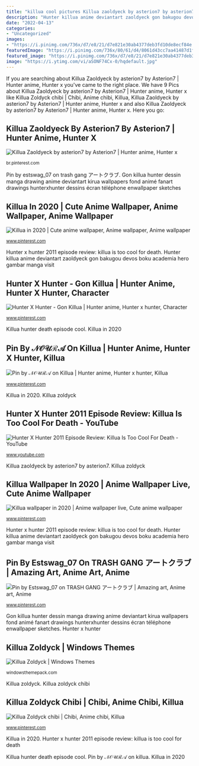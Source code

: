 ```yaml
---
title: "killua cool pictures Killua zaoldyeck by asterion7 by asterion7"
description: "Hunter killua anime deviantart zaoldyeck gon bakugou devos boku academia hero gambar manga visit"
date: "2022-04-13"
categories:
- "Uncategorized"
images:
- "https://i.pinimg.com/736x/d7/e8/21/d7e821e30ab4377deb3fd10de8ecf84e.jpg"
featuredImage: "https://i.pinimg.com/736x/80/61/d4/8061d43cc7aa41487d1fbfa0f3fa059d.jpg"
featured_image: "https://i.pinimg.com/736x/d7/e8/21/d7e821e30ab4377deb3fd10de8ecf84e.jpg"
image: "https://i.ytimg.com/vi/aSONF74Cx-0/hqdefault.jpg"
---
```


If you are searching about Killua Zaoldyeck by asterion7 by Asterion7 | Hunter anime, Hunter x you've came to the right place. We have 9 Pics about Killua Zaoldyeck by asterion7 by Asterion7 | Hunter anime, Hunter x like Killua Zoldyck chibi | Chibi, Anime chibi, Killua, Killua Zaoldyeck by asterion7 by Asterion7 | Hunter anime, Hunter x and also Killua Zaoldyeck by asterion7 by Asterion7 | Hunter anime, Hunter x. Here you go:

## Killua Zaoldyeck By Asterion7 By Asterion7 | Hunter Anime, Hunter X

![Killua Zaoldyeck by asterion7 by Asterion7 | Hunter anime, Hunter x](https://i.pinimg.com/736x/86/54/3e/86543e8a3727007259f4a64c351cc79d.jpg "Hunter x hunter")

<small>br.pinterest.com</small>

Pin by estswag_07 on trash gang アートクラブ. Gon killua hunter dessin manga drawing anime deviantart kirua wallpapers fond animé fanart drawings hunterxhunter dessins écran téléphone enwallpaper sketches

## Killua In 2020 | Cute Anime Wallpaper, Anime Wallpaper, Anime Wallpaper

![Killua in 2020 | Cute anime wallpaper, Anime wallpaper, Anime wallpaper](https://i.pinimg.com/736x/d7/e8/21/d7e821e30ab4377deb3fd10de8ecf84e.jpg "Killua zoldyck")

<small>www.pinterest.com</small>

Hunter x hunter 2011 episode review: killua is too cool for death. Hunter killua anime deviantart zaoldyeck gon bakugou devos boku academia hero gambar manga visit

## Hunter X Hunter - Gon Killua | Hunter Anime, Hunter X Hunter, Character

![Hunter X Hunter - Gon Killua | Hunter anime, Hunter x hunter, Character](https://i.pinimg.com/736x/58/bf/98/58bf98dd78e1e5ad2cc046485603c21b.jpg "Killua zoldyck")

<small>www.pinterest.com</small>

Killua hunter death episode cool. Killua in 2020

## Pin By 𝒩𝒪𝒰ℛ𝒜 On Killua | Hunter Anime, Hunter X Hunter, Killua

![Pin by 𝒩𝒪𝒰ℛ𝒜 on Killua | Hunter anime, Hunter x hunter, Killua](https://i.pinimg.com/736x/55/f6/ce/55f6ceab624524ff34ae4a43bfbbb387.jpg "Hunter x hunter 2011 episode review: killua is too cool for death")

<small>www.pinterest.com</small>

Killua in 2020. Killua zoldyck

## Hunter X Hunter 2011 Episode Review: Killua Is Too Cool For Death - YouTube

![Hunter X Hunter 2011 Episode Review: Killua Is Too Cool For Death - YouTube](https://i.ytimg.com/vi/aSONF74Cx-0/hqdefault.jpg "Killua zoldyck")

<small>www.youtube.com</small>

Killua zaoldyeck by asterion7 by asterion7. Killua zoldyck

## Killua Wallpaper In 2020 | Anime Wallpaper Live, Cute Anime Wallpaper

![Killua wallpaper in 2020 | Anime wallpaper live, Cute anime wallpaper](https://i.pinimg.com/736x/38/54/4a/38544a4dc2582355385e1b8ded3264f8.jpg "Killua zoldyck chibi")

<small>www.pinterest.com</small>

Hunter x hunter 2011 episode review: killua is too cool for death. Hunter killua anime deviantart zaoldyeck gon bakugou devos boku academia hero gambar manga visit

## Pin By Estswag_07 On TRASH GANG アートクラブ | Amazing Art, Anime Art, Anime

![Pin by Estswag_07 on TRASH GANG アートクラブ | Amazing art, Anime art, Anime](https://i.pinimg.com/736x/80/61/d4/8061d43cc7aa41487d1fbfa0f3fa059d.jpg "Killua wallpaper in 2020")

<small>www.pinterest.com</small>

Gon killua hunter dessin manga drawing anime deviantart kirua wallpapers fond animé fanart drawings hunterxhunter dessins écran téléphone enwallpaper sketches. Hunter x hunter

## Killua Zoldyck | Windows Themes

![Killua Zoldyck | Windows Themes](https://windowsthemepack.com/themepack/_comics/killua-zoldyck/4.jpg "Pin by estswag_07 on trash gang アートクラブ")

<small>windowsthemepack.com</small>

Killua zoldyck. Killua zoldyck chibi

## Killua Zoldyck Chibi | Chibi, Anime Chibi, Killua

![Killua Zoldyck chibi | Chibi, Anime chibi, Killua](https://i.pinimg.com/736x/34/16/5e/34165ea667d9c8c1b23fdebfc05ac605.jpg "Hunter killua anime deviantart zaoldyeck gon bakugou devos boku academia hero gambar manga visit")

<small>www.pinterest.com</small>

Killua in 2020. Hunter x hunter 2011 episode review: killua is too cool for death

Killua hunter death episode cool. Pin by 𝒩𝒪𝒰ℛ𝒜 on killua. Killua in 2020
